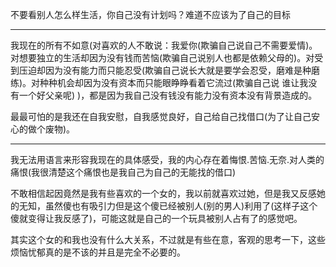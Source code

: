 不要看别人怎么样生活，你自己没有计划吗？难道不应该为了自己的目标
___
我现在的所有不如意(对喜欢的人不敢说：我爱你(欺骗自己说自己不需要爱情)。对想要独立的生活却因为没有钱而苦恼(欺骗自己说别人也都是依赖父母的)。对受到压迫却因为没有能力而只能忍受(欺骗自己说长大就是要学会忍受，磨难是种磨练)。对种种机会却因为没有资本而只能眼睁睁看着它流过(欺骗自己说 谁让我没有一个好父亲呢) )，都是因为我自己没有钱没有能力没有资本没有背景造成的。

最最可怕的是我还在自我安慰，自我感觉良好，自己给自己找借口(为了让自己安心的做个废物)。
___
我无法用语言来形容我现在的具体感受，我的内心存在着悔恨.苦恼.无奈.对人类的痛恨(我很清楚这个痛恨也是我自己为自己的无能找的借口)

不敢相信起因竟然是我有些喜欢的一个女的，我以前就喜欢过她，但是我又反感她的无知，虽然傻也有吸引力但是这个傻已经被别人(别的男人)利用了(这样子这个傻就变得让我反感了)，可能这就是自己的一个玩具被别人占有了的感觉吧。

其实这个女的和我也没有什么大关系，不过就是有些在意，客观的思考一下，这些烦恼忧郁真的是不该的并且是完全不必要的。